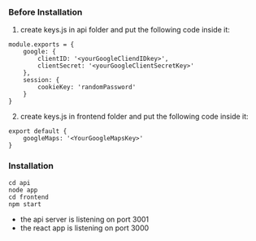 ### Before Installation
1) create keys.js in api folder and put the following code inside it:

```
module.exports = {
    google: {
        clientID: '<yourGoogleCliendIDkey>',
        clientSecret: '<yourGoogleClientSecretKey>'
    },
    session: {
        cookieKey: 'randomPassword'
    }
}
```

2) create keys.js in frontend folder and put the following code inside it:

```
export default {
    googleMaps: '<YourGoogleMapsKey>'
}
```

### Installation

```
cd api
node app
cd frontend
npm start
```

* the api server is listening on port 3001
* the react app is listening on port 3000

